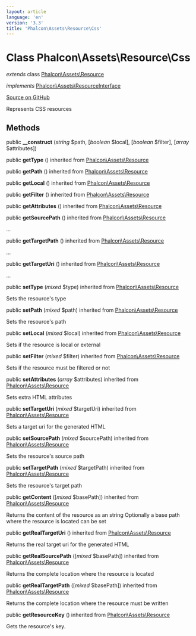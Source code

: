 ```yaml
---
layout: article
language: 'en'
version: '3.3'
title: 'Phalcon\Assets\Resource\Css'
---
```

# Class **Phalcon\Assets\Resource\Css**

*extends* class [Phalcon\Assets\Resource](/3.3/en/api/Phalcon_Assets_Resource)

*implements* [Phalcon\Assets\ResourceInterface](/3.3/en/api/Phalcon_Assets_ResourceInterface)

<a href="https://github.com/phalcon/cphalcon/tree/v3.3.0/phalcon/assets/resource/css.zep" class="btn btn-default btn-sm">Source on GitHub</a>

Represents CSS resources


## Methods
public  **__construct** (*string* $path, [*boolean* $local], [*boolean* $filter], [*array* $attributes])





public  **getType** () inherited from [Phalcon\Assets\Resource](/3.3/en/api/Phalcon_Assets_Resource)





public  **getPath** () inherited from [Phalcon\Assets\Resource](/3.3/en/api/Phalcon_Assets_Resource)





public  **getLocal** () inherited from [Phalcon\Assets\Resource](/3.3/en/api/Phalcon_Assets_Resource)





public  **getFilter** () inherited from [Phalcon\Assets\Resource](/3.3/en/api/Phalcon_Assets_Resource)





public  **getAttributes** () inherited from [Phalcon\Assets\Resource](/3.3/en/api/Phalcon_Assets_Resource)





public  **getSourcePath** () inherited from [Phalcon\Assets\Resource](/3.3/en/api/Phalcon_Assets_Resource)

...


public  **getTargetPath** () inherited from [Phalcon\Assets\Resource](/3.3/en/api/Phalcon_Assets_Resource)

...


public  **getTargetUri** () inherited from [Phalcon\Assets\Resource](/3.3/en/api/Phalcon_Assets_Resource)

...


public  **setType** (*mixed* $type) inherited from [Phalcon\Assets\Resource](/3.3/en/api/Phalcon_Assets_Resource)

Sets the resource's type



public  **setPath** (*mixed* $path) inherited from [Phalcon\Assets\Resource](/3.3/en/api/Phalcon_Assets_Resource)

Sets the resource's path



public  **setLocal** (*mixed* $local) inherited from [Phalcon\Assets\Resource](/3.3/en/api/Phalcon_Assets_Resource)

Sets if the resource is local or external



public  **setFilter** (*mixed* $filter) inherited from [Phalcon\Assets\Resource](/3.3/en/api/Phalcon_Assets_Resource)

Sets if the resource must be filtered or not



public  **setAttributes** (*array* $attributes) inherited from [Phalcon\Assets\Resource](/3.3/en/api/Phalcon_Assets_Resource)

Sets extra HTML attributes



public  **setTargetUri** (*mixed* $targetUri) inherited from [Phalcon\Assets\Resource](/3.3/en/api/Phalcon_Assets_Resource)

Sets a target uri for the generated HTML



public  **setSourcePath** (*mixed* $sourcePath) inherited from [Phalcon\Assets\Resource](/3.3/en/api/Phalcon_Assets_Resource)

Sets the resource's source path



public  **setTargetPath** (*mixed* $targetPath) inherited from [Phalcon\Assets\Resource](/3.3/en/api/Phalcon_Assets_Resource)

Sets the resource's target path



public  **getContent** ([*mixed* $basePath]) inherited from [Phalcon\Assets\Resource](/3.3/en/api/Phalcon_Assets_Resource)

Returns the content of the resource as an string
Optionally a base path where the resource is located can be set



public  **getRealTargetUri** () inherited from [Phalcon\Assets\Resource](/3.3/en/api/Phalcon_Assets_Resource)

Returns the real target uri for the generated HTML



public  **getRealSourcePath** ([*mixed* $basePath]) inherited from [Phalcon\Assets\Resource](/3.3/en/api/Phalcon_Assets_Resource)

Returns the complete location where the resource is located



public  **getRealTargetPath** ([*mixed* $basePath]) inherited from [Phalcon\Assets\Resource](/3.3/en/api/Phalcon_Assets_Resource)

Returns the complete location where the resource must be written



public  **getResourceKey** () inherited from [Phalcon\Assets\Resource](/3.3/en/api/Phalcon_Assets_Resource)

Gets the resource's key.



